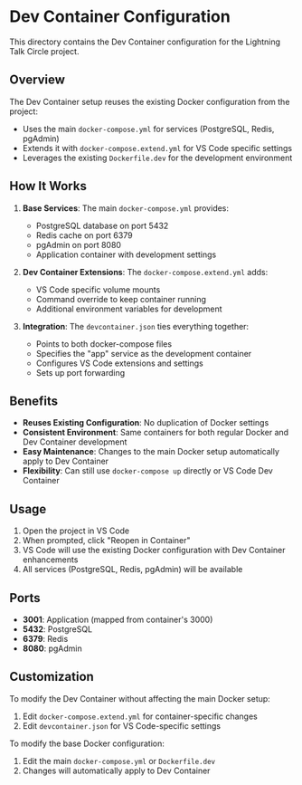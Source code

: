 # Dev Container Configuration

This directory contains the Dev Container configuration for the Lightning Talk Circle project.

## Overview

The Dev Container setup reuses the existing Docker configuration from the project:
- Uses the main `docker-compose.yml` for services (PostgreSQL, Redis, pgAdmin)
- Extends it with `docker-compose.extend.yml` for VS Code specific settings
- Leverages the existing `Dockerfile.dev` for the development environment

## How It Works

1. **Base Services**: The main `docker-compose.yml` provides:
   - PostgreSQL database on port 5432
   - Redis cache on port 6379
   - pgAdmin on port 8080
   - Application container with development settings

2. **Dev Container Extensions**: The `docker-compose.extend.yml` adds:
   - VS Code specific volume mounts
   - Command override to keep container running
   - Additional environment variables for development

3. **Integration**: The `devcontainer.json` ties everything together:
   - Points to both docker-compose files
   - Specifies the "app" service as the development container
   - Configures VS Code extensions and settings
   - Sets up port forwarding

## Benefits

- **Reuses Existing Configuration**: No duplication of Docker settings
- **Consistent Environment**: Same containers for both regular Docker and Dev Container development
- **Easy Maintenance**: Changes to the main Docker setup automatically apply to Dev Container
- **Flexibility**: Can still use `docker-compose up` directly or VS Code Dev Container

## Usage

1. Open the project in VS Code
2. When prompted, click "Reopen in Container"
3. VS Code will use the existing Docker configuration with Dev Container enhancements
4. All services (PostgreSQL, Redis, pgAdmin) will be available

## Ports

- **3001**: Application (mapped from container's 3000)
- **5432**: PostgreSQL
- **6379**: Redis
- **8080**: pgAdmin

## Customization

To modify the Dev Container without affecting the main Docker setup:
1. Edit `docker-compose.extend.yml` for container-specific changes
2. Edit `devcontainer.json` for VS Code-specific settings

To modify the base Docker configuration:
1. Edit the main `docker-compose.yml` or `Dockerfile.dev`
2. Changes will automatically apply to Dev Container